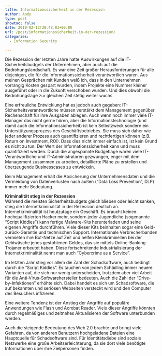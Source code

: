 ```yaml
---
title: Informationssicherheit in der Rezession
author: Andy
type: post
showtoc: false
date: 2010-02-12T20:48:03+00:00
url: /post/informationssicherheit-in-der-rezession/
categories:
  - Information Security

---
```

Die Rezession der letzten Jahre hatte Auswirkungen auf die IT-Sicherheitsbudgets der Unternehmen, aber auch auf die Bedrohungslandschaft. Es war eine Zeit gro&szlig;er Herausforderungen f&uuml;r alle diejenigen, die f&uuml;r die Informationssicherheit verantwortlich waren. Aus meinen Gespr&auml;chen mit Kunden wei&szlig; ich, dass in den Unternehmen vorrangig Kosten gespart wurden, indem Projekte eine Nummer kleiner ausgef&uuml;hrt oder in die Zukunft verschoben wurden. Und dies obwohl die Bedrohungslage zur gleichen Zeit stetig weiter wuchs.

Eine erfreuliche Entwicklung hat es jedoch auch gegeben: IT-Sicherheitsverantwortliche m&uuml;ssen verst&auml;rkt dem Management gegen&uuml;ber Rechenschaft f&uuml;r ihre Ausgaben ablegen. Auch wenn noch immer viele IT-Manager das nicht gerne h&ouml;ren, aber die Informationstechnologie (und damit auch die Informationssicherheit) ist kein Selbstzweck sondern ein Unterst&uuml;tzungsprozess des Gesch&auml;ftsbetriebes. Sie muss sich daher wie jeder anderer Prozess auch quantifizieren und rechtfertigen k&ouml;nnen (z.B. Return on Investment, ROI). Dass dies nicht immer einfach ist, ist kein Grund es nicht zu tun. Der Wert der Informationssicherheit kann und muss quantifiziert werden. Durch die angespannte Budgetlage waren viele IT-Verantwortliche und IT-Administratoren gezwungen, enger mit dem Management zusammen zu arbeiten, detaillierte Pl&auml;ne zu erstellen und &uuml;berzeugende Businesscases zu entwickeln.

Beim Management erh&auml;lt die Absicherung der Unternehmensdaten und die Vermeidung von Datenverlusten nach au&szlig;en (&ldquo;Data Loss Prevention&rdquo;, DLP) immer mehr Bedeutung.

**Kriminalit&auml;t stieg in der Rezession**  
W&auml;hrend die meisten Sicherheitsbudgets gleich blieben oder leicht sanken, stieg die Internetkriminalit&auml;t in der Rezession deutlich an. Internetkriminalit&auml;t ist heutzutage ein Gesch&auml;ft. Es braucht keinen hochqualifizierten Hacker mehr, sondern jeder Jugendliche (sogenannte &ldquo;Script Kiddies&rdquo;) kann fertige Malware-Kits herunterladen und seine eigenen Angriffe durchf&uuml;hren. Viele dieser Kits beinhalten sogar eine Geld-zur&uuml;ck-Garantie und technischen Support. Internationale Verbrecherbanden vermieten ihre Bot-Netze auf Zeit und helfen Kleinkriminellen bei der Geldw&auml;sche jenes gestohlenen Geldes, das sie mittels Online-Banking-Trojaner erbeutet haben. Diese fortschreitende Industrialisierung der Internetkriminalit&auml;t nennt man auch &ldquo;Cybercrime as a Service&rdquo;.

Im letzten Jahr stieg vor allem die Zahl der Schadsoftware, auch bedingt durch die &ldquo;Script Kiddies&rdquo;. Es tauchen von jedem Sch&auml;dling immer neuere Varianten auf, die sich nur wenig unterscheiden, trotzdem aber viel Arbeit f&uuml;r die Anti-Virus-Softwarehersteller bedeuten. Auch die Zahl der &ldquo;Drive-by-Infektionen&rdquo; erh&ouml;hte sich. Dabei handelt es sich um Schadsoftware, die auf bekannten und seri&ouml;sen Webseiten versteckt wird und den Computer des Besuchers infizieren.

Eine weitere Tendenz ist der Anstieg der Angriffe auf popul&auml;re Anwendungen wie Flash und Acrobat Reader. Viele dieser Angriffe k&ouml;nnten durch regelm&auml;&szlig;iges und zeitnahes Aktualisieren der Software unterbunden werden.

Auch die steigende Bedeutung des Web 2.0 brachte und bringt viele Gefahren, da von anderen Benutzern hochgeladene Dateien eine Hauptquelle f&uuml;r Schadsoftware sind. F&uuml;r Identit&auml;tsdiebe sind soziale Netzwerke eine gro&szlig;e Arbeitserleichterung, da sie dort viele ben&ouml;tigte Informationen &uuml;ber ihre Zielpersonen finden.